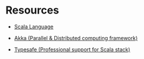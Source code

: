 
Resources
=========

* [Scala Language](http://scala-lang.org)

* [Akka (Parallel & Distributed computing framework)](http://akka.io)

* [Typesafe (Professional support for Scala stack)](http://www.typesafe.com)
